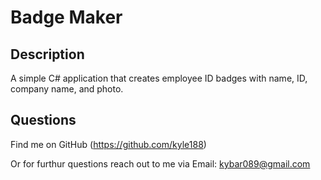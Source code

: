 # Badge Maker

## Description
A simple C# application that creates employee ID badges with name, ID, company name, and photo.

## Questions

Find me on GitHub  (https://github.com/kyle188)

Or for furthur questions reach out to me via Email:   kybar089@gmail.com

